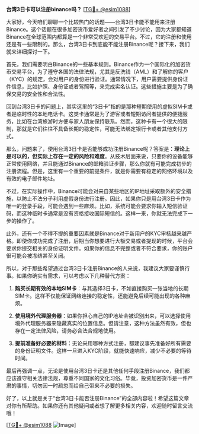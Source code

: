 **台湾3日卡可以注册binance吗？** [[TG💪+ @esim1088](https://t.me/s/esim1088)]

大家好，今天咱们聊聊一个比较热门的话题——台湾3日卡能不能用来注册Binance。这个话题在很多加密货币爱好者之间引发了不少讨论，因为大家都知道Binance在全球范围内都算是一个非常受欢迎的交易平台。不过，它的注册和使用还是有一些限制的。那么，台湾3日卡到底能不能注册Binance呢？接下来，我们就来详细探讨一下。

首先，我们需要明白Binance的一些基本规则。Binance作为一个国际化的加密货币交易平台，为了遵守各国的法律法规，尤其是反洗钱（AML）和了解你的客户（KYC）的规定，会对用户的身份进行验证。通常情况下，用户需要提供身份证件信息，比如护照、身份证或者驾照等，来完成实名认证。这些措施主要是为了确保交易的安全性和合法性。

回到台湾3日卡的问题上，其实这里的“3日卡”指的是那种短期使用的虚拟SIM卡或者是临时性的本地电话卡。这类卡通常是为了游客或者短期访问者提供的便捷服务，比如在台湾旅游时方便与家人朋友保持联系。然而，这种卡有一个很大的限制，那就是它们往往不具备长期的稳定性，可能无法绑定银行卡或者其他支付方式。

那么，问题来了，使用台湾3日卡是否能够成功注册Binance呢？答案是：**理论上是可以的，但实际上存在一定的风险和难度**。从技术层面来说，只要你的设备能够正常使用网络，并且能通过Binance的邮箱验证步骤，那么你就有可能完成初步的注册流程。但是，这里有一个重要的前提条件，就是你需要有稳定的网络环境以及有效的电子邮件地址。

不过，在实际操作中，Binance可能会对来自某些地区的IP地址采取额外的安全措施，以防止不法分子利用虚假身份进行注册。因此，如果你只是用台湾3日卡作为唯一的登录手段，可能会遇到一些麻烦。比如，系统可能会要求你输入短信验证码，而这种临时卡通常是没有资格接收国际短信的。这样一来，你就无法完成下一步的操作了。

此外，还有一个不得不提的重要因素就是Binance对于新用户的KYC审核越来越严格。即使你成功完成了注册，后期当你想要进行大额交易或者提现的时候，平台会要求你提交相关的身份证明文件。如果你的信息不完整或者不符合要求，你的账户很可能会被冻结甚至关闭。

所以，对于那些希望通过台湾3日卡注册Binance的人来说，我建议大家要谨慎行事。如果你确实有需求，可以考虑以下几种替代方案：

1. **购买长期有效的本地SIM卡**：与其选择3日卡，不如直接购买一张当地的长期SIM卡。这样不仅能保证网络连接的稳定性，还能避免后续可能出现的各种麻烦。
   
2. **使用境外代理服务器**：如果你担心自己的IP地址会被识别出来，可以选择使用境外代理服务器来隐藏真实的位置信息。但请注意，这种方法虽然有效，但也存在一定法律风险，请务必合法合规地使用。

3. **提前准备好必要的材料**：无论采用哪种方式注册，都建议事先准备好所有需要的身份证明文件。这样一旦进入KYC阶段，就能快速响应，减少不必要的等待时间。

最后再强调一点，无论是使用台湾3日卡还是其他任何手段注册Binance，我们都应该遵守相关法律法规，尊重不同国家的文化习俗。毕竟，投资加密货币是一件严肃的事情，切勿因一时疏忽而给自己带来不必要的损失。

好了，以上就是关于“台湾3日卡能否注册Binance”的全部内容啦！希望这篇文章对你有所帮助。如果你还有其他疑问或者想了解更多相关内容，欢迎随时留言交流哦！

[[TG💪+ @esim1088](https://t.me/s/esim1088) ![Image](https://i.postimg.cc/4NQfJmqS/Snipaste-2025-05-13-00-14-12.png)]